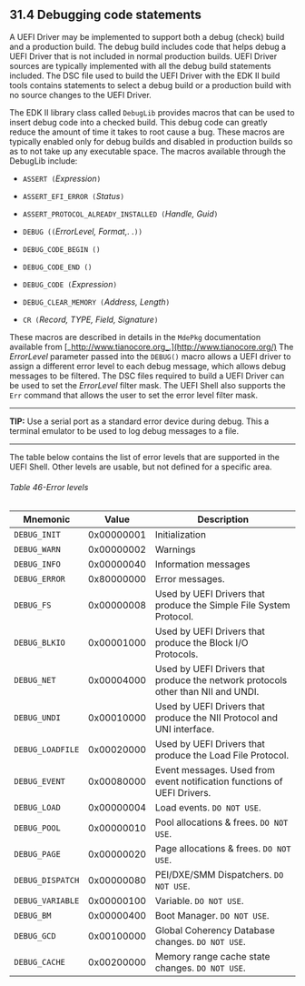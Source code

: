 <!--- @file
  31.4 Debugging code statements

  Copyright (c) 2012-2018, Intel Corporation. All rights reserved.<BR>

  Redistribution and use in source (original document form) and 'compiled'
  forms (converted to PDF, epub, HTML and other formats) with or without
  modification, are permitted provided that the following conditions are met:

  1) Redistributions of source code (original document form) must retain the
     above copyright notice, this list of conditions and the following
     disclaimer as the first lines of this file unmodified.

  2) Redistributions in compiled form (transformed to other DTDs, converted to
     PDF, epub, HTML and other formats) must reproduce the above copyright
     notice, this list of conditions and the following disclaimer in the
     documentation and/or other materials provided with the distribution.

  THIS DOCUMENTATION IS PROVIDED BY TIANOCORE PROJECT "AS IS" AND ANY EXPRESS OR
  IMPLIED WARRANTIES, INCLUDING, BUT NOT LIMITED TO, THE IMPLIED WARRANTIES OF
  MERCHANTABILITY AND FITNESS FOR A PARTICULAR PURPOSE ARE DISCLAIMED. IN NO
  EVENT SHALL TIANOCORE PROJECT  BE LIABLE FOR ANY DIRECT, INDIRECT, INCIDENTAL,
  SPECIAL, EXEMPLARY, OR CONSEQUENTIAL DAMAGES (INCLUDING, BUT NOT LIMITED TO,
  PROCUREMENT OF SUBSTITUTE GOODS OR SERVICES; LOSS OF USE, DATA, OR PROFITS;
  OR BUSINESS INTERRUPTION) HOWEVER CAUSED AND ON ANY THEORY OF LIABILITY,
  WHETHER IN CONTRACT, STRICT LIABILITY, OR TORT (INCLUDING NEGLIGENCE OR
  OTHERWISE) ARISING IN ANY WAY OUT OF THE USE OF THIS DOCUMENTATION, EVEN IF
  ADVISED OF THE POSSIBILITY OF SUCH DAMAGE.

-->

## 31.4 Debugging code statements

A UEFI Driver may be implemented to support both a debug (check) build and a
production build. The debug build includes code that helps debug a UEFI Driver
that is not included in normal production builds. UEFI Driver sources are
typically implemented with all the debug build statements included. The DSC
file used to build the UEFI Driver with the EDK II build tools contains
statements to select a debug build or a production build with no source changes
to the UEFI Driver.

The EDK II library class called `DebugLib` provides macros that can be used to
insert debug code into a checked build. This debug code can greatly reduce the
amount of time it takes to root cause a bug. These macros are typically enabled
only for debug builds and disabled in production builds so as to not take up
any executable space. The macros available through the DebugLib include:

* `ASSERT (`_Expression_`)`

* `ASSERT_EFI_ERROR (`_Status_`)`

* `ASSERT_PROTOCOL_ALREADY_INSTALLED (`_Handle, Guid_`)`

* `DEBUG ((`_ErrorLevel, Format,. ._`))`

* `DEBUG_CODE_BEGIN ()`

* `DEBUG_CODE_END ()`

* `DEBUG_CODE (`_Expression_`)`

* `DEBUG_CLEAR_MEMORY (`_Address, Length_`)`

* `CR (`_Record, TYPE, Field, Signature_`)`

These macros are described in details in the `MdePkg` documentation available
from [_http://www.tianocore.org_.](http://www.tianocore.org/) The _ErrorLevel_
parameter passed into the `DEBUG()` macro allows a UEFI driver to assign a
different error level to each debug message, which allows debug messages to be
filtered. The DSC files required to build a UEFI Driver can be used to set the
_ErrorLevel_ filter mask. The UEFI Shell also supports the `Err` command that
allows the user to set the error level filter mask.

**********
**TIP:** Use a serial port as a standard error device during debug. This a
terminal emulator to be used to log debug messages to a file.
**********

The table below contains the list of error levels that are supported in the
UEFI Shell. Other levels are usable, but not defined for a specific area.

<div style="page-break-after: always;"></div>

###### Table 46-Error levels

| **Mnemonic**     | **Value**  | **Description**                                                                  |
| ---------------- | ---------- | -------------------------------------------------------------------------------- |
| `DEBUG_INIT`     | 0x00000001 | Initialization                                                                   |
| `DEBUG_WARN`     | 0x00000002 | Warnings                                                                         |
| `DEBUG_INFO`     | 0x00000040 | Information messages                                                             |
| `DEBUG_ERROR`    | 0x80000000 | Error messages.                                                                  |
| `DEBUG_FS`       | 0x00000008 | Used by UEFI Drivers that produce the Simple File System Protocol.               |
| `DEBUG_BLKIO`    | 0x00001000 | Used by UEFI Drivers that produce the Block I/O Protocols.                       |
| `DEBUG_NET`      | 0x00004000 | Used by UEFI Drivers that produce the network protocols other than NII and UNDI. |
| `DEBUG_UNDI`     | 0x00010000 | Used by UEFI Drivers that produce the NII Protocol and UNI interface.            |
| `DEBUG_LOADFILE` | 0x00020000 | Used by UEFI Drivers that produce the Load File Protocol.                        |
| `DEBUG_EVENT`    | 0x00080000 | Event messages. Used from event notification functions of UEFI Drivers.          |
| `DEBUG_LOAD`     | 0x00000004 | Load events. `DO NOT USE`.                                                       |
| `DEBUG_POOL`     | 0x00000010 | Pool allocations & frees. `DO NOT USE`.                                          |
| `DEBUG_PAGE`     | 0x00000020 | Page allocations & frees. `DO NOT USE`.                                          |
| `DEBUG_DISPATCH` | 0x00000080 | PEI/DXE/SMM Dispatchers. `DO NOT USE`.                                           |
| `DEBUG_VARIABLE` | 0x00000100 | Variable. `DO NOT USE`.                                                          |
| `DEBUG_BM`       | 0x00000400 | Boot Manager. `DO NOT USE`.                                                      |
| `DEBUG_GCD`      | 0x00100000 | Global Coherency Database changes. `DO NOT USE`.                                 |
| `DEBUG_CACHE`    | 0x00200000 | Memory range cache state changes. `DO NOT USE`.                                  |
